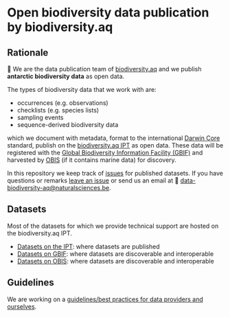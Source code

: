 # Open biodiversity data publication by biodiversity.aq 


## Rationale

👋 We are the data publication team of [biodiversity.aq](https://www.biodiversity.aq/) and we publish **antarctic biodiversity data** as open data. 

The types of biodiversity data that we work with are: 

- occurrences (e.g. observations) 
- checklists (e.g. species lists)
- sampling events
- sequence-derived biodiversity data

which we document with metadata, format to the international [Darwin Core](https://www.gbif.org/darwin-core) standard, publish on the [biodiversity.aq IPT](https://ipt.biodiversity.aq/) as open data. These data will be registered with the [Global Biodiversity Information Facility (GBIF)](https://www.gbif.org) and harvested by [OBIS](https://obis.org/) (if it contains marine data) for discovery.

In this repository we keep track of [issues](https://github.com/biodiversity-aq/data-publication/issues) for published datasets. If you have questions or remarks [leave an issue](https://github.com/biodiversity-aq/data-publication/issues) or send us an email at 📧 data-biodiversity-aq@naturalsciences.be.

## Datasets

Most of the datasets for which we provide technical support are hosted on the biodiversity.aq IPT.

- [Datasets on the IPT](https://ipt.biodiversity.aq/): where datasets are published
- [Datasets on GBIF](https://www.gbif.org/installation/27c24cba-13c5-47d1-96a1-16abd8f11437): where datasets are discoverable and interoperable
- [Datasets on OBIS](https://obis.org/node/dc6c6ea2-83f5-4b18-985a-9efff6320d69): where datasets are discoverable and interoperable


## Guidelines

We are working on a [guidelines/best practices for data providers and ourselves](https://github.com/ymgan/data-fairy).
